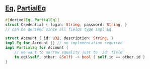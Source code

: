 ## [Eq](https://doc.rust-lang.org/std/cmp/trait.Eq.html), [PartialEq](https://doc.rust-lang.org/std/cmp/trait.PartialEq.html)

```rust
#[derive(Eq, PartialEq)]
struct Credential { login: String, password: String, }
// can be derived since all fields type impl Eq

struct Account { id: u32, description: String, }
impl Eq for Account {} // no implementation required
impl PartialEq for Account {
    // we want to narrow equality just to 'id' field
    fn eq(&self, other: &Self) -> bool { self.id == other.id }
}
```